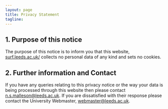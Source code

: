 ```yaml
---
layout: page
title: Privacy Statement
tagline: 
---
```



## 1. Purpose of this notice

The purpose of this notice is to inform you that this website, [surf.leeds.ac.uk/](http://surf.leeds.ac.uk/) collects no personal data of any kind and sets no cookies.

## 2. Further information and Contact

If you have any queries relating to this privacy notice or the way your data is being processed through this website then please contact [n.s.malleson@leeds.ac.uk](mailto:n.s.malleson@leeds.ac.uk).  If you are dissatisfied with their response please contact the University Webmaster, [webmaster@leeds.ac.uk](mailto:webmaster@leeds.ac.uk). 
